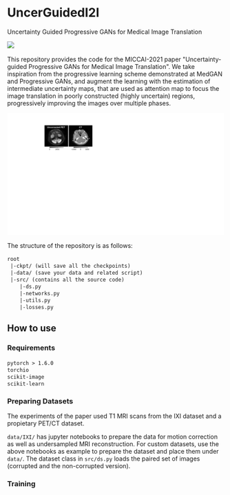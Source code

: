 # UncerGuidedI2I
Uncertainty Guided Progressive GANs for Medical Image Translation

![](./UncerGuidedI2I_Model.gif)

This repository provides the code for the MICCAI-2021 paper "Uncertainty-guided Progressive GANs for Medical Image Translation". 
We take inspiration from the progressive learning scheme demonstrated at MedGAN and Progressive GANs, and augment the learning with the estimation of intermediate uncertainty maps, that are used as attention map to focus the image translation in poorly constructed (highly uncertain) regions, progressively improving the images over multiple phases.

![](./UncerGuidedI2I_res.gif)

The structure of the repository is as follows:
```
root
 |-ckpt/ (will save all the checkpoints)
 |-data/ (save your data and related script)
 |-src/ (contains all the source code)
    |-ds.py 
    |-networks.py
    |-utils.py
    |-losses.py
```

## How to use
### Requirements
```
pytorch > 1.6.0
torchio
scikit-image
scikit-learn
```

### Preparing Datasets
The experiments of the paper used T1 MRI scans from the IXI dataset and a propietary PET/CT dataset.

`data/IXI/` has jupyter notebooks to prepare the data for motion correction as well as undersampled MRI reconstruction.
For custom datasets, use the above notebooks as example to prepare the dataset and place them under `data/`. The dataset class in `src/ds.py` loads the paired set of images (corrupted and the non-corrupted version).

### Training




